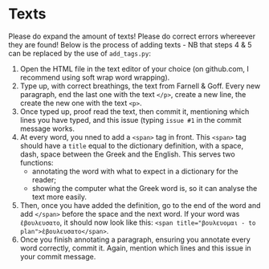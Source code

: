 # Texts

Please do expand the amount of texts! Please do correct errors whereever they are found! Below is the process of adding texts - NB that steps 4 & 5 can be replaced by the use of `add_tags.py`:

1. Open the HTML file in the text editor of your choice (on github.com, I recommend using soft wrap word wrapping).
2. Type up, with correct breathings, the text from Farnell & Goff. Every new paragraph, end the last one with the text `</p>`, create a new line, the create the new one with the text `<p>`.
3. Once typed up, proof read the text, then commit it, mentioning which lines you have typed, and this issue (typing `issue #1` in the commit message works.
4. At every word, you nned to add a `<span>` tag in front. This `<span>` tag should have a `title` equal to the dictionary definition, with a space, dash, space between the Greek and the English. This serves two functions:
    - annotating the word with what to expect in a dictionary for the reader;
    -  showing the computer what the Greek word is, so it can analyse the text more easily.
5. Then, once you have added the definition, go to the end of the word and add `</span>` before the space and the next word. If your word was `ἐβουλευσατο`, it should now look like this: `<span title="βουλευομαι - to plan">ἐβουλευσατο</span>`.
6. Once you finish annotating a paragraph, ensuring you annotate every word correctly, commit it. Again, mention which lines and this issue in your commit message.

